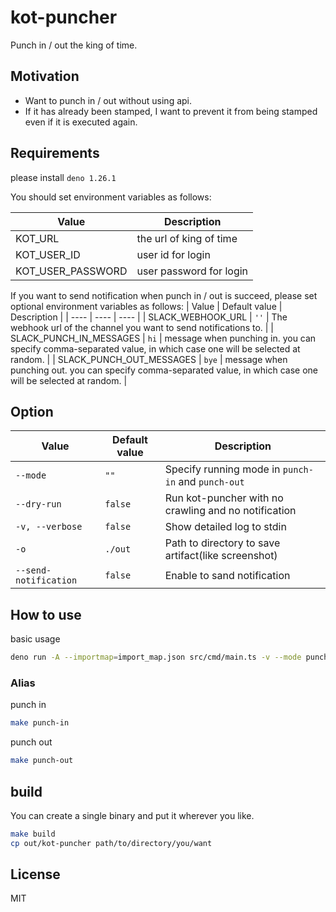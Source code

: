 # kot-puncher

Punch in / out the king of time.

## Motivation

- Want to punch in / out without using api.
- If it has already been stamped, I want to prevent it from being stamped even if it is executed again.

## Requirements

please install `deno 1.26.1`

You should set environment variables as follows:

|  Value  |  Description |
| ---- | ---- |
|  KOT_URL  |   the url of king of time  |
|  KOT_USER_ID  |  user id for login  |
|  KOT_USER_PASSWORD  |  user password for login  |

If you want to send notification when punch in / out is succeed, please set optional environment variables as follows:
|  Value  | Default value | Description |
| ---- | ---- | ---- |
|  SLACK_WEBHOOK_URL  | `''` | The webhook url of the channel you want to send notifications to. |
|  SLACK_PUNCH_IN_MESSAGES | `hi` | message when punching in. you can specify comma-separated value, in which case one will be selected at random. |
|  SLACK_PUNCH_OUT_MESSAGES | `bye` | message when punching out. you can specify comma-separated value, in which case one will be selected at random. |

## Option

|  Value  | Default value |  Description |
| ---- | ---- | ---- |
|  `--mode` | `""` | Specify running mode in `punch-in` and `punch-out` |
|  `--dry-run` | `false` | Run kot-puncher with no crawling and no notification |
|  `-v, --verbose` | `false` | Show detailed log to stdin |
|  `-o` | `./out` | Path to directory to save artifact(like screenshot) |
|  `--send-notification` | `false` | Enable to sand notification |

## How to use

basic usage

```bash
deno run -A --importmap=import_map.json src/cmd/main.ts -v --mode punch-in -o out --send-notification
```

### Alias

punch in

```bash
make punch-in
```

punch out

```bash
make punch-out
```

## build

You can create a single binary and put it wherever you like.

```bash
make build
cp out/kot-puncher path/to/directory/you/want
```

## License

MIT
